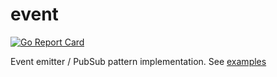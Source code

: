 # event

[![Go Report Card](https://goreportcard.com/badge/github.com/opoccomaxao-go/event/v2)](https://goreportcard.com/report/github.com/opoccomaxao-go/event/v2)

Event emitter / PubSub pattern implementation.
See [examples](examples_test.go)
